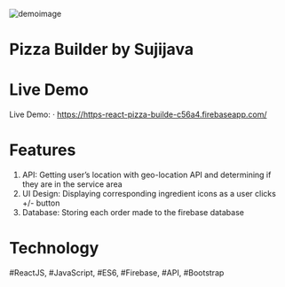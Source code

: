 ![demoimage](https://static.wixstatic.com/media/ce4c51_a67d471e117b4698a09d9f8a074f9559~mv2.jpg/v1/fill/w_741,h_619,al_c,q_90/ce4c51_a67d471e117b4698a09d9f8a074f9559~mv2.webp)

# Pizza Builder by Sujijava

# Live Demo 
Live Demo: · https://https-react-pizza-builde-c56a4.firebaseapp.com/  

# Features
1. API: Getting user’s location with geo-location API and determining if they are in the service area
2. UI Design: Displaying corresponding ingredient icons as a user clicks +/- button
3. Database: Storing each order made to the firebase database

# Technology
#ReactJS, #JavaScript, #ES6, #Firebase, #API, #Bootstrap

